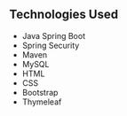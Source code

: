 
## Technologies Used
- Java Spring Boot
- Spring Security
- Maven
- MySQL
- HTML
- CSS
- Bootstrap
- Thymeleaf
